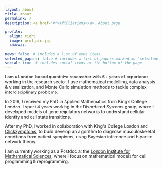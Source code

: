 ```yaml
---
layout: about
title: about
permalink: /
description: <a href="#">Affiliations</a>. About page

profile:
  align: right
  image: prof_pic.jpg
  address:

news: false  # includes a list of news items
selected_papers: false # includes a list of papers marked as "selected={true}"
social: true  # includes social icons at the bottom of the page
---
```


<!--- Write your biography here. Tell the world about yourself. Link to your favorite [subreddit](http://reddit.com){:target="\_blank"}. You can put a picture in, too. The code is already in, just name your picture `prof_pic.jpg` and put it in the `img/` folder.

Put your address / P.O. box / other info right below your picture. You can also disable any these elements by editing `profile` property of the YAML header of your `_pages/about.md`. Edit `_bibliography/papers.bib` and Jekyll will render your [publications page](/al-folio/publications/) automatically.

Link to your social media connections, too. This theme is set up to use [Font Awesome icons](http://fortawesome.github.io/Font-Awesome/){:target="\_blank"} and [Academicons](https://jpswalsh.github.io/academicons/){:target="\_blank"}, like the ones below. Add your Facebook, Twitter, LinkedIn, Google Scholar, or just disable all of them.
--->

I am a London-based quantitive researcher with 6+ years of experience working in the research sector. I use mathematical modelling, data analysis & visualization, and Monte Carlo simulation methods to tackle complex interdisciplinary problems.

In 2019, I received my PhD in Applied Mathematics from King’s College London. I spent 4 years working in the Disordered Systems group, where I developed models of gene regulatory networks to understand cellular identity and cell state transitions.

After my PhD, I worked in collaboration with King's College London and [ClickSymptoms](https://clicksymptoms.co.uk/), to build develop an algorithm to diagnose musculoskeletal conditions from patient symptoms, using Bayesian inference and bipartite network theory.

I am currently working as a Postdoc at the [London Institute for Mathematical Sciences](https://lims.ac.uk/), where I focus on mathematical models for cell programming & reprogramming.
<br>
<br>
<br>
